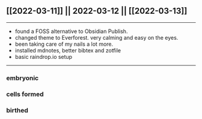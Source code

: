 [[2022-03-11]] || 2022-03-12 || [[2022-03-13]]
---
---

- found a FOSS alternative to Obsidian Publish.
- changed theme to Everforest. very calming and easy on the eyes.
- been taking care of my nails a lot more.
- installed mdnotes, better bibtex and zotfile
- basic raindrop.io setup

---
### embryonic

### cells formed

### birthed
